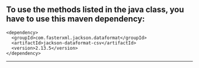 To use the methods listed in the java class, you have to use this maven dependency:
-------------------------------------------------------------------------
    <dependency>
      <groupId>com.fasterxml.jackson.dataformat</groupId>
      <artifactId>jackson-dataformat-csv</artifactId>
      <version>2.13.5</version>
    </dependency>
-------------------------------------------------------------------------
